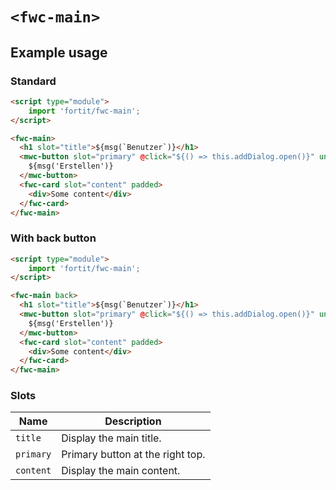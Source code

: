# `<fwc-main>`

## Example usage

### Standard

```html
<script type="module">
    import 'fortit/fwc-main';
</script>

<fwc-main>
  <h1 slot="title">${msg(`Benutzer`)}</h1>
  <mwc-button slot="primary" @click="${() => this.addDialog.open()}" unelevated>
    ${msg('Erstellen')}
  </mwc-button>
  <fwc-card slot="content" padded>
    <div>Some content</div>
  </fwc-card>
</fwc-main>
```

### With back button

```html
<script type="module">
    import 'fortit/fwc-main';
</script>

<fwc-main back>
  <h1 slot="title">${msg(`Benutzer`)}</h1>
  <mwc-button slot="primary" @click="${() => this.addDialog.open()}" unelevated>
    ${msg('Erstellen')}
  </mwc-button>
  <fwc-card slot="content" padded>
    <div>Some content</div>
  </fwc-card>
</fwc-main>
```

### Slots

| Name       | Description                  |
| ---------- | ---------------------------- |
| `title`    | Display the main title. |
| `primary`  | Primary button at the right top. |
| `content`  | Display the main content. |
